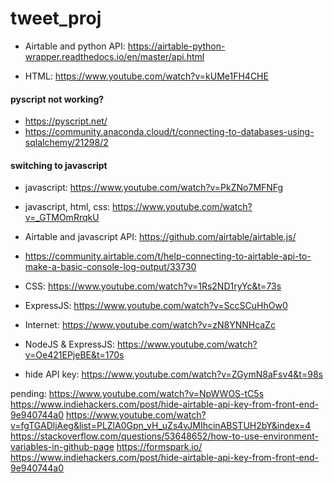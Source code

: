 # tweet_proj

- Airtable and python API: https://airtable-python-wrapper.readthedocs.io/en/master/api.html

- HTML: https://www.youtube.com/watch?v=kUMe1FH4CHE

#### pyscript not working? 
- https://pyscript.net/
- https://community.anaconda.cloud/t/connecting-to-databases-using-sqlalchemy/21298/2

#### switching to javascript
- javascript: https://www.youtube.com/watch?v=PkZNo7MFNFg
- javascript, html, css: https://www.youtube.com/watch?v=_GTMOmRrqkU

- Airtable and javascript API: https://github.com/airtable/airtable.js/
- https://community.airtable.com/t/help-connecting-to-airtable-api-to-make-a-basic-console-log-output/33730

- CSS: https://www.youtube.com/watch?v=1Rs2ND1ryYc&t=73s

- ExpressJS: https://www.youtube.com/watch?v=SccSCuHhOw0

- Internet: https://www.youtube.com/watch?v=zN8YNNHcaZc

- NodeJS & ExpressJS: https://www.youtube.com/watch?v=Oe421EPjeBE&t=170s

- hide API key: https://www.youtube.com/watch?v=ZGymN8aFsv4&t=98s

pending: https://www.youtube.com/watch?v=NpWWOS-tC5s
https://www.indiehackers.com/post/hide-airtable-api-key-from-front-end-9e940744a0
https://www.youtube.com/watch?v=fgTGADljAeg&list=PLZlA0Gpn_vH_uZs4vJMIhcinABSTUH2bY&index=4
https://stackoverflow.com/questions/53648652/how-to-use-environment-variables-in-github-page
https://formspark.io/
https://www.indiehackers.com/post/hide-airtable-api-key-from-front-end-9e940744a0


